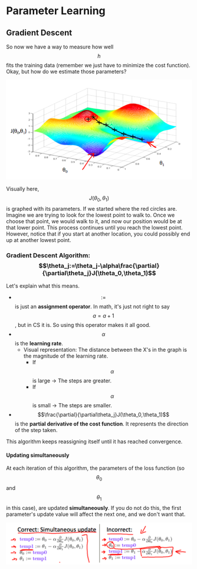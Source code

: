 # Parameter Learning

## Gradient Descent

So now we have a way to measure how well $$h$$ fits the training data (remember we just have to minimize the cost function). Okay, but how do we estimate those parameters?

![Gradient Descent](gradient-descent.png)

Visually here, $$J(\theta_0, \theta_1)$$ is graphed with its parameters. If we started where the red circles are. Imagine we are trying to look for the lowest point to walk to. Once we choose that point, we would walk to it, and now our position would be at that lower point. This process continues until you reach the lowest point. However, notice that if you start at another location, you could possibly end up at another lowest point.

### Gradient Descent Algorithm: $$\theta_j:=\theta_j-\alpha\frac{\partial}{\partial\theta_j}J(\theta_0,\theta_1)$$

Let's explain what this means. 

- $$:=$$ is just an **assignment operator**. In math, it's just not right to say $$a=a+1$$, but in CS it is. So using this operator makes it all good.
- $$\alpha$$ is the **learning rate**. 
  - Visual representation: The distance between the X's in the graph is the magnitude of the learning rate.
    - If $$\alpha$$ is large &rarr; The steps are greater.
    - If $$\alpha$$ is small &rarr; The steps are smaller.
- $$\frac{\partial}{\partial\theta_j}J(\theta_0,\theta_1)$$ is the **partial derivative of the cost function**. It represents the direction of the step taken.

This algorithm keeps reassigning itself until it has reached convergence.

#### Updating simultaneously

At each iteration of this algorithm, the parameters of the loss function (so $$\theta_0$$ and $$\theta_1$$ in this case), are updated **simultaneously**. If you do not do this, the first parameter's update value will affect the next one, and we don't want that.

![](simultaneous_gradient.png)